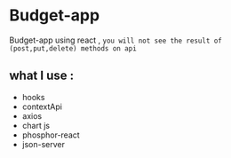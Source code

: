 # Budget-app
Budget-app using react , ` you will not see the result of (post,put,delete) methods on api `

## what I use :
- hooks
- contextApi
- axios
- chart js
- phosphor-react
- json-server
